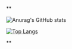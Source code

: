 **

![Anurag's GitHub stats](https://github-readme-stats.vercel.app/api?username=AuthZero&show_icons=true&theme=synthwave)

[![Top Langs](https://github-readme-stats.vercel.app/api/top-langs/?username=AuthZero&theme=synthwave)](https://github.com/anuraghazra/github-readme-stats)


**
